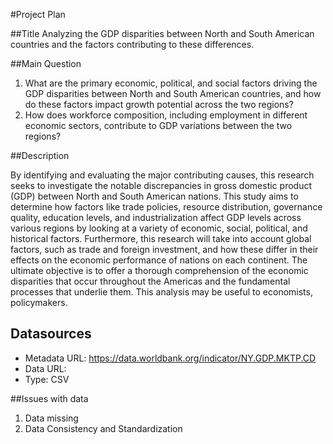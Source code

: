 #Project Plan


##Title
Analyzing the GDP disparities between North and South American countries and the factors contributing to these differences.

##Main Question
1. What are the primary economic, political, and social factors driving the GDP disparities between North and South American countries, and how do these factors impact growth potential across the two regions?
2. How does workforce composition, including employment in different economic sectors, contribute to GDP variations between the two regions?


##Description


By identifying and evaluating the major contributing causes, this research seeks to investigate the notable discrepancies in gross domestic product (GDP) between North and South American nations. This study aims to determine how factors like trade policies, resource distribution, governance quality, education levels, and industrialization affect GDP levels across various regions by looking at a variety of economic, social, political, and historical factors. Furthermore, this research will take into account global factors, such as trade and foreign investment, and how these differ in their effects on the economic performance of nations on each continent.
The ultimate objective is to offer a thorough comprehension of the economic disparities that occur throughout the Americas and the fundamental processes that underlie them. This analysis may be useful to economists, policymakers.

## Datasources
* Metadata URL: https://data.worldbank.org/indicator/NY.GDP.MKTP.CD
* Data URL: 
* Type: CSV


##Issues with data
1. Data missing
2. Data Consistency and Standardization
   

